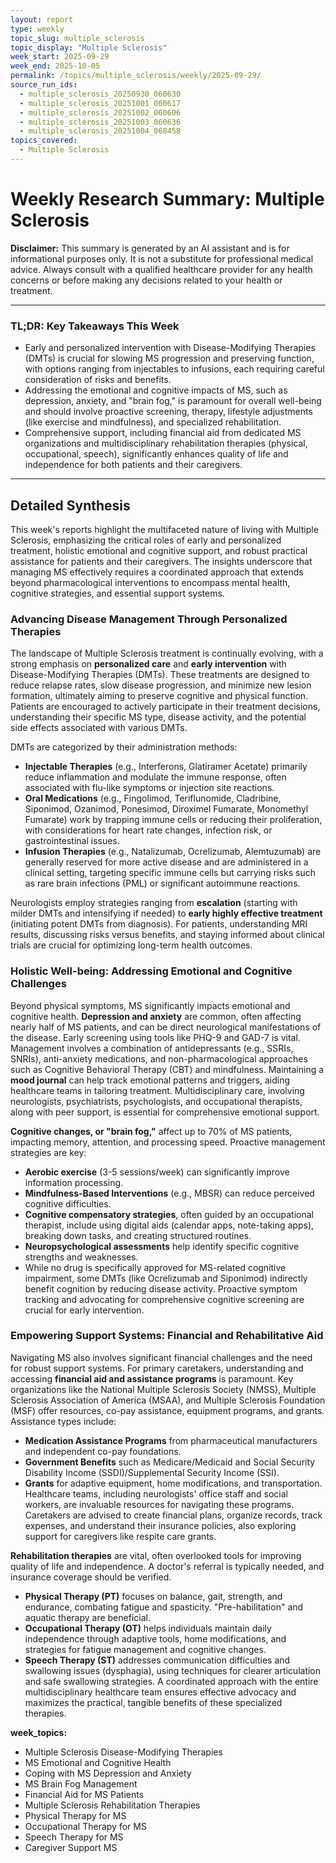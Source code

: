 ```yaml
---
layout: report
type: weekly
topic_slug: multiple_sclerosis
topic_display: "Multiple Sclerosis"
week_start: 2025-09-29
week_end: 2025-10-05
permalink: /topics/multiple_sclerosis/weekly/2025-09-29/
source_run_ids:
  - multiple_sclerosis_20250930_060630
  - multiple_sclerosis_20251001_060617
  - multiple_sclerosis_20251002_060606
  - multiple_sclerosis_20251003_060636
  - multiple_sclerosis_20251004_060458
topics_covered:
  - Multiple Sclerosis
---
```


# Weekly Research Summary: Multiple Sclerosis

**Disclaimer:** This summary is generated by an AI assistant and is for informational purposes only. It is not a substitute for professional medical advice. Always consult with a qualified healthcare provider for any health concerns or before making any decisions related to your health or treatment.

---

### **TL;DR: Key Takeaways This Week**
- Early and personalized intervention with Disease-Modifying Therapies (DMTs) is crucial for slowing MS progression and preserving function, with options ranging from injectables to infusions, each requiring careful consideration of risks and benefits.
- Addressing the emotional and cognitive impacts of MS, such as depression, anxiety, and "brain fog," is paramount for overall well-being and should involve proactive screening, therapy, lifestyle adjustments (like exercise and mindfulness), and specialized rehabilitation.
- Comprehensive support, including financial aid from dedicated MS organizations and multidisciplinary rehabilitation therapies (physical, occupational, speech), significantly enhances quality of life and independence for both patients and their caregivers.

---

## Detailed Synthesis

This week's reports highlight the multifaceted nature of living with Multiple Sclerosis, emphasizing the critical roles of early and personalized treatment, holistic emotional and cognitive support, and robust practical assistance for patients and their caregivers. The insights underscore that managing MS effectively requires a coordinated approach that extends beyond pharmacological interventions to encompass mental health, cognitive strategies, and essential support systems.

### Advancing Disease Management Through Personalized Therapies

The landscape of Multiple Sclerosis treatment is continually evolving, with a strong emphasis on **personalized care** and **early intervention** with Disease-Modifying Therapies (DMTs). These treatments are designed to reduce relapse rates, slow disease progression, and minimize new lesion formation, ultimately aiming to preserve cognitive and physical function. Patients are encouraged to actively participate in their treatment decisions, understanding their specific MS type, disease activity, and the potential side effects associated with various DMTs.

DMTs are categorized by their administration methods:
*   **Injectable Therapies** (e.g., Interferons, Glatiramer Acetate) primarily reduce inflammation and modulate the immune response, often associated with flu-like symptoms or injection site reactions.
*   **Oral Medications** (e.g., Fingolimod, Teriflunomide, Cladribine, Siponimod, Ozanimod, Ponesimod, Diroximel Fumarate, Monomethyl Fumarate) work by trapping immune cells or reducing their proliferation, with considerations for heart rate changes, infection risk, or gastrointestinal issues.
*   **Infusion Therapies** (e.g., Natalizumab, Ocrelizumab, Alemtuzumab) are generally reserved for more active disease and are administered in a clinical setting, targeting specific immune cells but carrying risks such as rare brain infections (PML) or significant autoimmune reactions.

Neurologists employ strategies ranging from **escalation** (starting with milder DMTs and intensifying if needed) to **early highly effective treatment** (initiating potent DMTs from diagnosis). For patients, understanding MRI results, discussing risks versus benefits, and staying informed about clinical trials are crucial for optimizing long-term health outcomes.

### Holistic Well-being: Addressing Emotional and Cognitive Challenges

Beyond physical symptoms, MS significantly impacts emotional and cognitive health. **Depression and anxiety** are common, often affecting nearly half of MS patients, and can be direct neurological manifestations of the disease. Early screening using tools like PHQ-9 and GAD-7 is vital. Management involves a combination of antidepressants (e.g., SSRIs, SNRIs), anti-anxiety medications, and non-pharmacological approaches such as Cognitive Behavioral Therapy (CBT) and mindfulness. Maintaining a **mood journal** can help track emotional patterns and triggers, aiding healthcare teams in tailoring treatment. Multidisciplinary care, involving neurologists, psychiatrists, psychologists, and occupational therapists, along with peer support, is essential for comprehensive emotional support.

**Cognitive changes, or "brain fog,"** affect up to 70% of MS patients, impacting memory, attention, and processing speed. Proactive management strategies are key:
*   **Aerobic exercise** (3-5 sessions/week) can significantly improve information processing.
*   **Mindfulness-Based Interventions** (e.g., MBSR) can reduce perceived cognitive difficulties.
*   **Cognitive compensatory strategies**, often guided by an occupational therapist, include using digital aids (calendar apps, note-taking apps), breaking down tasks, and creating structured routines.
*   **Neuropsychological assessments** help identify specific cognitive strengths and weaknesses.
*   While no drug is specifically approved for MS-related cognitive impairment, some DMTs (like Ocrelizumab and Siponimod) indirectly benefit cognition by reducing disease activity.
Proactive symptom tracking and advocating for comprehensive cognitive screening are crucial for early intervention.

### Empowering Support Systems: Financial and Rehabilitative Aid

Navigating MS also involves significant financial challenges and the need for robust support systems. For primary caretakers, understanding and accessing **financial aid and assistance programs** is paramount. Key organizations like the National Multiple Sclerosis Society (NMSS), Multiple Sclerosis Association of America (MSAA), and Multiple Sclerosis Foundation (MSF) offer resources, co-pay assistance, equipment programs, and grants.
Assistance types include:
*   **Medication Assistance Programs** from pharmaceutical manufacturers and independent co-pay foundations.
*   **Government Benefits** such as Medicare/Medicaid and Social Security Disability Income (SSDI)/Supplemental Security Income (SSI).
*   **Grants** for adaptive equipment, home modifications, and transportation.
Healthcare teams, including neurologists' office staff and social workers, are invaluable resources for navigating these programs. Caretakers are advised to create financial plans, organize records, track expenses, and understand their insurance policies, also exploring support for caregivers like respite care grants.

**Rehabilitation therapies** are vital, often overlooked tools for improving quality of life and independence. A doctor's referral is typically needed, and insurance coverage should be verified.
*   **Physical Therapy (PT)** focuses on balance, gait, strength, and endurance, combating fatigue and spasticity. "Pre-habilitation" and aquatic therapy are beneficial.
*   **Occupational Therapy (OT)** helps individuals maintain daily independence through adaptive tools, home modifications, and strategies for fatigue management and cognitive changes.
*   **Speech Therapy (ST)** addresses communication difficulties and swallowing issues (dysphagia), using techniques for clearer articulation and safe swallowing strategies.
A coordinated approach with the entire multidisciplinary healthcare team ensures effective advocacy and maximizes the practical, tangible benefits of these specialized therapies.

**week_topics:**
- Multiple Sclerosis Disease-Modifying Therapies
- MS Emotional and Cognitive Health
- Coping with MS Depression and Anxiety
- MS Brain Fog Management
- Financial Aid for MS Patients
- Multiple Sclerosis Rehabilitation Therapies
- Physical Therapy for MS
- Occupational Therapy for MS
- Speech Therapy for MS
- Caregiver Support MS
